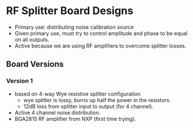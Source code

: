 # RF Splitter Board Designs
- Primary use: distributing noise calibration source
- Given primary use, must try to control amplitude and phase to be equal on all outputs.
- Active because we are using RF amplifiers to overcome splitter losses.
  
## Board Versions

### Version 1
- based on 4-way Wye resistive splitter configuration
  - wye splitter is lossy, burns up half the power in the resistors.
  - 12dB loss from splitter input to output (for 4 channel).
- Active 4 channel noise distribution.
- BGA2815 RF amplifier from NXP (first time trying).

